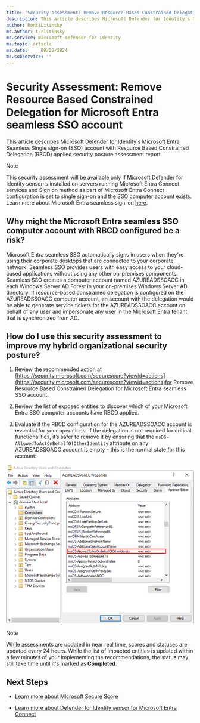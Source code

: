 ```yaml
---
title: 'Security assessment: Remove Resource Based Constrained Delegation for Microsoft Entra seamless SSO account'
description: This article describes Microsoft Defender for Identity's Microsoft Entra Seamless Single sign-on (SSO) account with Resource Based Constrained Delegation (RBCD) applied security posture assessment report.
author: RonitLitinsky
ms.author: t-rlitinsky
ms.service: microsoft-defender-for-identity
ms.topic: article
ms.date:     08/22/2024
ms.subservice: ''
---
```


# Security Assessment: Remove Resource Based Constrained Delegation for Microsoft Entra seamless SSO account

This article describes Microsoft Defender for Identity's Microsoft Entra Seamless Single sign-on (SSO) account with Resource Based Constrained Delegation (RBCD) applied security posture assessment report.

> [!NOTE]
> This security assessment will be available only if Microsoft Defender for Identity sensor is installed on servers running Microsoft Entra Connect services and Sign on method as part of Microsoft Entra Connect configuration is set to single sign-on and the SSO computer account exists. Learn more about Microsoft Entra seamless sign-on [here](/entra/identity/hybrid/connect/how-to-connect-sso).
>

## Why might the Microsoft Entra seamless SSO computer account with RBCD configured be a risk?

Microsoft Entra seamless SSO automatically signs in users when they're using their corporate desktops that are connected to your corporate network. Seamless SSO provides users with easy access to your cloud-based applications without using any other on-premises components. Seamless SSO creates a computer account named AZUREADSSOACC in each Windows Server AD Forest in your on-premises Windows Server AD directory. If resource-based constrained delegation is configured on the AZUREADSSOACC computer account, an account with the delegation would be able to generate service tickets for the AZUREADSSOACC account on behalf of any user and impersonate any user in the Microsoft Entra tenant that is synchronized from AD.

## How do I use this security assessment to improve my hybrid organizational security posture?

1. Review the recommended action at [https://security.microsoft.com/securescore?viewid=actions](https://security.microsoft.com/securescore?viewid=actions)for Remove Resource Based Constrained Delegation for Microsoft Entra seamless SSO account.

1. Review the list of exposed entities to discover which of your Microsoft Entra SSO computer accounts have RBCD applied.

1. Evaluate if the RBCD configuration for the AZUREADSSOACC account is essential for your operations. If the delegation is not required for critical functionalities, it’s safer to remove it by ensuring that the `msDS-AllowedToActOnBehalfOfOtherIdentity` attribute on any AZUREADSSOACC account is empty – this is the normal state for this account:

![Screenshot of the user details page.](media/remove-rbcd-microsoft-entra-seamless-single-sign-on-account/permissions.png)

> [!NOTE]
> While assessments are updated in near real time, scores and statuses are updated every 24 hours. While the list of impacted entities is updated within a few minutes of your implementing the recommendations, the status may still take time until it's marked as __Completed__.
## Next Steps

- [Learn more about Microsoft Secure Score](/microsoft-365/security/defender/microsoft-secure-score)

- [Learn more about Defender for Identity sensor for Microsoft Entra Connect](https://aka.ms/MdiSensorForMicrosoftEntraConnectInstallation) 
